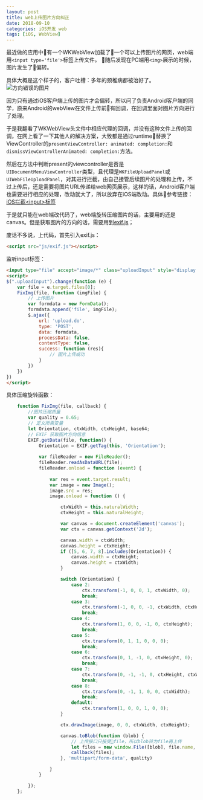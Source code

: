 ```yaml
---
layout: post
title: web上传图片方向纠正
date: 2018-09-10
categories: iOS开发 web
tags: [iOS, WebView]
---
```


最近做的应用中有一个WKWebView加载了一个可以上传图片的网页，web端用`<input type='file'>`标签上传文件。
随后发现在PC端用`<img>`展示的时候，图片发生了偏转。

具体大概是这个样子的，客户吐槽：多年的颈椎病都被治好了。
![方向错误的图片](https://snowyblog.oss-cn-shenzhen.aliyuncs.com/webImageOrientation6.png)

<!-- more -->

因为只有通过iOS客户端上传的图片才会偏转，所以问了负责Android客户端的同学，原来Android的webView在文件上传前有回调，在回调里面对图片方向进行了处理。

于是我翻看了WKWebView头文件中相应代理的回调，并没有这种文件上传的回调，在网上看了一下其他人的解决方案，大致都是通过runtime替换了ViewController的`presentViewController: animated: completion:`和`dismissViewControllerAnimated: completion:`方法。

然后在方法中判断present的viewcontroller是否是`UIDocumentMenuViewController`类型，且代理是`WKFileUploadPanel`或`UIWebFileUploadPanel`，对其进行拦截，由自己接管后续图片的处理和上传，不过上传后，还是需要将图片URL传递给web网页展示，这样的话，Android客户端也需要进行相应的处理，改动就大了，所以放弃在iOS端改动。具体参考链接：[iOS拦截\<input\>标签](https://github.com/frog78/Gigi)

于是就只能在web端改代码了，web端旋转压缩图片的话，主要用的还是canvas。但是获取图片的方向的话，需要用到[exif.js](https://github.com/exif-js/exif-js)；

废话不多说，上代码，首先引入exif.js：

```HTML
<script src="js/exif.js"></script>
```

监听input标签：
```HTML
<input type="file" accept="image/*" class="uploadInput" style="display: none">
<script>
$(".uploadInput").change(function (e) {
    var file = e.target.files[0];
    FixImg(file, function (imgFile) {
        // 上传图片
        var formdata = new FormData();
        formdata.append('file', imgFile);
        $.ajax({
            url: 'upload.do',
            type: 'POST',
            data: formdata,
            processData: false,
            contentType: false,
            success: function (res){
                // 图片上传成功
            }
        })
    })
})
</script>
```
具体压缩旋转函数：
```javaScript
    function FixImg(file, callback) {
        //图片压缩质量
        var quality = 0.65;
        // 定义所需变量
        let Orientation, ctxWidth, ctxHeight, base64; 
        // EXIF 获取图片方向信息
        EXIF.getData(file, function() {
            Orientation = EXIF.getTag(this, 'Orientation');
            
            var fileReader = new FileReader();
            fileReader.readAsDataURL(file);
            fileReader.onload = function (event) {
                
                var res = event.target.result;
                var image = new Image();
                image.src = res;
                image.onload = function () {

                    ctxWidth = this.naturalWidth;
                    ctxHeight = this.naturalHeight;

                    var canvas = document.createElement('canvas');
                    var ctx = canvas.getContext('2d');

                    canvas.width = ctxWidth;
                    canvas.height = ctxHeight;
                    if ([5, 6, 7, 8].includes(Orientation)) {
                        canvas.width = ctxHeight;
                        canvas.height = ctxWidth;
                    }

                    switch (Orientation) {
                        case 2:
                            ctx.transform(-1, 0, 0, 1, ctxWidth, 0);
                            break;
                        case 3:
                            ctx.transform(-1, 0, 0, -1, ctxWidth, ctxHeight;
                            break;
                        case 4:
                            ctx.transform(1, 0, 0, -1, 0, ctxHeight);
                            break;
                        case 5:
                            ctx.transform(0, 1, 1, 0, 0, 0);
                            break;
                        case 6:
                            ctx.transform(0, 1, -1, 0, ctxHeight, 0);
                            break;
                        case 7:
                            ctx.transform(0, -1, -1, 0, ctxHeight, ctxWidth;
                            break;
                        case 8:
                            ctx.transform(0, -1, 1, 0, 0, ctxWidth);
                            break;
                        default:
                            ctx.transform(1, 0, 0, 1, 0, 0);
                    }

                    ctx.drawImage(image, 0, 0, ctxWidth, ctxHeight);

                    canvas.toBlob(function (blob) {
                        // 上传接口只接受file，所以blob转为file再上传
                        let files = new window.File([blob], file.name, {type: file.type})
                        callback(files);
                    }, 'multipart/form-data', quality)

                }
            }

        });
    };

```



